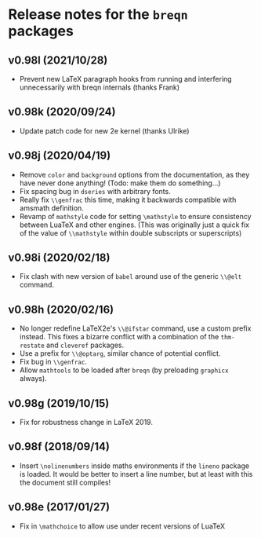 # Release notes for the `breqn` packages


## v0.98l (2021/10/28)

  * Prevent new LaTeX paragraph hooks from running and interfering unnecessarily with breqn internals (thanks Frank)


## v0.98k (2020/09/24)

  * Update patch code for new 2e kernel (thanks Ulrike)


## v0.98j (2020/04/19)

  * Remove `color` and `background` options from the documentation, as they have never done anything!
    (Todo: make them do something...)
  * Fix spacing bug in `dseries` with arbitrary fonts.
  * Really fix `\\genfrac` this time, making it backwards compatible with amsmath definition.
  * Revamp of `mathstyle` code for setting `\mathstyle` to ensure consistency between
    LuaTeX and other engines.
    (This was originally just a quick fix of the value of `\\mathstyle` within double
    subscripts or superscripts)


## v0.98i (2020/02/18)

  * Fix clash with new version of `babel` around use of the generic `\\@elt` command.


## v0.98h (2020/02/16)

  * No longer redefine LaTeX2e's `\\@ifstar` command, use a custom prefix instead.
    This fixes a bizarre conflict with a combination of the `thm-restate` and `cleveref` packages.
  * Use a prefix for `\\@optarg`, similar chance of potential conflict.
  * Fix bug in `\\genfrac`.
  * Allow `mathtools` to be loaded after `breqn` (by preloading `graphicx` always).


## v0.98g (2019/10/15)

  * Fix for robustness change in LaTeX 2019.


## v0.98f (2018/09/14)

  * Insert `\nolinenumbers` inside maths environments if the `lineno` package is loaded.
    It would be better to insert a line number, but at least with this the document still compiles!


## v0.98e (2017/01/27)

  * Fix in `\mathchoice` to allow use under recent versions of LuaTeX
